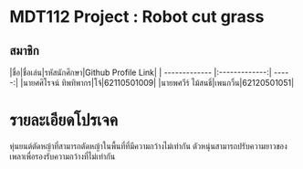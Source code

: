 # MDT112 Project : Robot cut grass

## สมาชิก


|ชื่อ|ชื่อเล่น|รหัสนักศึกษา|Github Profile Link|
| ------------- |:-------------:| -----:|
|นายศศิโรจน์ ทิพทิพากร|โจ้|62110501009|
|นายพศวีร์ ไม้สนธิ์|เพนกวิ้น|62120501051|


# รายละเอียดโปรเจค
หุ่นยนต์ตัดหญ้าที่สามารถตัดหญ้าในพื้นที่ที่มีความกว้างไม่เท่ากัน
ตัวหนุ่นสามารถปรับความยาวของเพลาเพื่อรองรับความกว้างที่ไม่เท่ากัน
